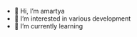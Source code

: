 - 👋 Hi, I’m amartya
- 👀 I’m interested in various development
- 🌱 I’m currently learning

<!---
sankara-amartya/sankara-amartya is a ✨ special ✨ repository because its `README.md` (this file) appears on your GitHub profile.
You can click the Preview link to take a look at your changes.
--->
